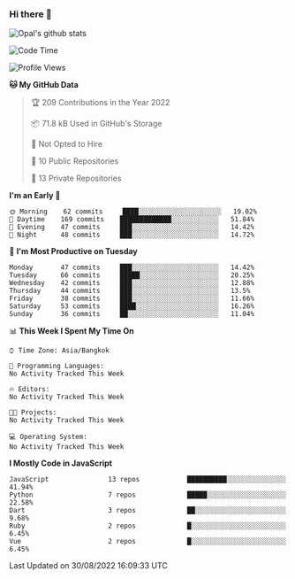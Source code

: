 ### Hi there 👋

![Opal's github stats](https://github-readme-stats.vercel.app/api?username=coolkidneversleep&count_private=true&show_icons=true&theme=radical)


<!--START_SECTION:waka-->
![Code Time](http://img.shields.io/badge/Code%20Time-64%20hrs%2038%20mins-blue)

![Profile Views](http://img.shields.io/badge/Profile%20Views-3-blue)

**🐱 My GitHub Data** 

> 🏆 209 Contributions in the Year 2022
 > 
> 📦 71.8 kB Used in GitHub's Storage 
 > 
> 🚫 Not Opted to Hire
 > 
> 📜 10 Public Repositories 
 > 
> 🔑 13 Private Repositories  
 > 
**I'm an Early 🐤** 

```text
🌞 Morning    62 commits     ████░░░░░░░░░░░░░░░░░░░░░   19.02% 
🌆 Daytime    169 commits    █████████████░░░░░░░░░░░░   51.84% 
🌃 Evening    47 commits     ███░░░░░░░░░░░░░░░░░░░░░░   14.42% 
🌙 Night      48 commits     ███░░░░░░░░░░░░░░░░░░░░░░   14.72%

```
📅 **I'm Most Productive on Tuesday** 

```text
Monday       47 commits     ███░░░░░░░░░░░░░░░░░░░░░░   14.42% 
Tuesday      66 commits     █████░░░░░░░░░░░░░░░░░░░░   20.25% 
Wednesday    42 commits     ███░░░░░░░░░░░░░░░░░░░░░░   12.88% 
Thursday     44 commits     ███░░░░░░░░░░░░░░░░░░░░░░   13.5% 
Friday       38 commits     ███░░░░░░░░░░░░░░░░░░░░░░   11.66% 
Saturday     53 commits     ████░░░░░░░░░░░░░░░░░░░░░   16.26% 
Sunday       36 commits     ██░░░░░░░░░░░░░░░░░░░░░░░   11.04%

```


📊 **This Week I Spent My Time On** 

```text
⌚︎ Time Zone: Asia/Bangkok

💬 Programming Languages: 
No Activity Tracked This Week

🔥 Editors: 
No Activity Tracked This Week

🐱‍💻 Projects: 
No Activity Tracked This Week

💻 Operating System: 
No Activity Tracked This Week

```

**I Mostly Code in JavaScript** 

```text
JavaScript               13 repos            ██████████░░░░░░░░░░░░░░░   41.94% 
Python                   7 repos             █████░░░░░░░░░░░░░░░░░░░░   22.58% 
Dart                     3 repos             ██░░░░░░░░░░░░░░░░░░░░░░░   9.68% 
Ruby                     2 repos             █░░░░░░░░░░░░░░░░░░░░░░░░   6.45% 
Vue                      2 repos             █░░░░░░░░░░░░░░░░░░░░░░░░   6.45%

```



 Last Updated on 30/08/2022 16:09:33 UTC
<!--END_SECTION:waka-->
